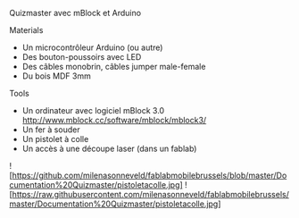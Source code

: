 Quizmaster avec mBlock et Arduino

Materials

* Un microcontrôleur Arduino (ou autre)
* Des bouton-poussoirs avec LED
* Des câbles monobrin, câbles jumper male-female
* Du bois MDF 3mm
    
Tools

* Un ordinateur avec logiciel mBlock 3.0 http://www.mblock.cc/software/mblock/mblock3/
* Un fer à souder
* Un pistolet à colle
* Un accès à une découpe laser (dans un fablab)

![https://github.com/milenasonneveld/fablabmobilebrussels/blob/master/Documentation%20Quizmaster/pistoletacolle.jpg]
![https://raw.githubusercontent.com/milenasonneveld/fablabmobilebrussels/master/Documentation%20Quizmaster/pistoletacolle.jpg]
